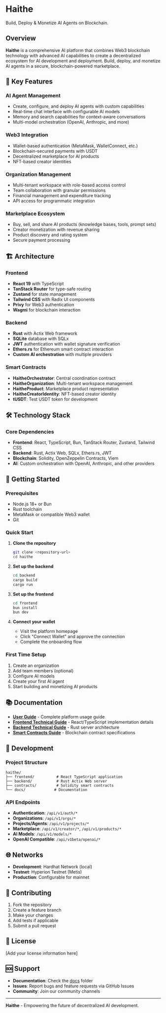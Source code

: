# Haithe

Build, Deploy & Monetize AI Agents on Blockchain.

## Overview

**Haithe** is a comprehensive AI platform that combines Web3 blockchain technology with advanced AI capabilities to create a decentralized ecosystem for AI development and deployment. Build, deploy, and monetize AI agents in a secure, blockchain-powered marketplace.

## 🚀 Key Features

### AI Agent Management
- Create, configure, and deploy AI agents with custom capabilities
- Real-time chat interface with configurable AI models
- Memory and search capabilities for context-aware conversations
- Multi-model orchestration (OpenAI, Anthropic, and more)

### Web3 Integration
- Wallet-based authentication (MetaMask, WalletConnect, etc.)
- Blockchain-secured payments with USDT
- Decentralized marketplace for AI products
- NFT-based creator identities

### Organization Management
- Multi-tenant workspace with role-based access control
- Team collaboration with granular permissions
- Financial management and expenditure tracking
- API access for programmatic integration

### Marketplace Ecosystem
- Buy, sell, and share AI products (knowledge bases, tools, prompt sets)
- Creator monetization with revenue sharing
- Product discovery and rating system
- Secure payment processing

## 🏗️ Architecture

### Frontend
- **React 19** with TypeScript
- **TanStack Router** for type-safe routing
- **Zustand** for state management
- **Tailwind CSS** with Radix UI components
- **Privy** for Web3 authentication
- **Wagmi** for blockchain interaction

### Backend
- **Rust** with Actix Web framework
- **SQLite** database with SQLx
- **JWT** authentication with wallet signature verification
- **Ethers.rs** for Ethereum smart contract interaction
- **Custom AI orchestration** with multiple providers

### Smart Contracts
- **HaitheOrchestrator**: Central coordination contract
- **HaitheOrganization**: Multi-tenant workspace management
- **HaitheProduct**: Marketplace product representation
- **HaitheCreatorIdentity**: NFT-based creator identity
- **tUSDT**: Test USDT token for development

## 🛠️ Technology Stack

### Core Dependencies
- **Frontend**: React, TypeScript, Bun, TanStack Router, Zustand, Tailwind CSS
- **Backend**: Rust, Actix Web, SQLx, Ethers.rs, JWT
- **Blockchain**: Solidity, OpenZeppelin Contracts, Viem
- **AI**: Custom orchestration with OpenAI, Anthropic, and other providers

## 🚀 Getting Started

### Prerequisites
- Node.js 18+ or Bun
- Rust toolchain
- MetaMask or compatible Web3 wallet
- Git

### Quick Start

1. **Clone the repository**
   ```bash
   git clone <repository-url>
   cd haithe
   ```

2. **Set up the backend**
   ```bash
   cd backend
   cargo build
   cargo run
   ```

3. **Set up the frontend**
   ```bash
   cd frontend
   bun install
   bun dev
   ```

4. **Connect your wallet**
   - Visit the platform homepage
   - Click "Connect Wallet" and approve the connection
   - Complete the onboarding flow

### First Time Setup
1. Create an organization
2. Add team members (optional)
3. Configure AI models
4. Create your first AI agent
5. Start building and monetizing AI products

## 📚 Documentation

- **[User Guide](docs/user-guide.md)** - Complete platform usage guide
- **[Frontend Technical Guide](docs/tech-frontend.md)** - React/TypeScript implementation details
- **[Backend Technical Guide](docs/tech-rust.md)** - Rust server architecture
- **[Smart Contracts Guide](docs/tech-contracts.md)** - Blockchain contract specifications

## 🔧 Development

### Project Structure
```
haithe/
├── frontend/          # React TypeScript application
├── backend/           # Rust Actix Web server
├── contracts/         # Solidity smart contracts
└── docs/             # Documentation
```

### API Endpoints
- **Authentication**: `/api/v1/auth/*`
- **Organizations**: `/api/v1/orgs/*`
- **Projects/Agents**: `/api/v1/projects/*`
- **Marketplace**: `/api/v1/creator/*`, `/api/v1/products/*`
- **AI Models**: `/api/v1/models/*`
- **OpenAI Compatible**: `/api/v1beta/openai/*`

## 🌐 Networks

- **Development**: Hardhat Network (local)
- **Testnet**: Hyperion Testnet (Metis)
- **Production**: Configurable for mainnet

## 🤝 Contributing

1. Fork the repository
2. Create a feature branch
3. Make your changes
4. Add tests if applicable
5. Submit a pull request

## 📄 License

[Add your license information here]

## 🆘 Support

- **Documentation**: Check the [docs](docs/) folder
- **Issues**: Report bugs and feature requests via GitHub Issues
- **Community**: Join our community channels

---

**Haithe** - Empowering the future of decentralized AI development.
